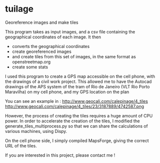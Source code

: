 # tuilage
Georeference images and make tiles

This program takes as input images, and a csv file containing the geographical coordinates of each image.
It then 
- converts the geographical coordinates
- create georeferenced images
- and create tiles from this set of images, in the same format as openstreetmap.org
- create some stats

I used this program to create a GPS map accessible on the cell phone, with the drawings of a civil work project.
This allowed me to have the Autocad drawings of the APS system of the tram of Rio de Janeiro (VLT Rio Porto Maravilha) on my cell phone, and my GPS location on the plan

You can see an example in :
http://www.geocali.com/calepinage/4_tiles
http://www.geocali.com/calepinage/4_tiles/23/3187889/4742587.png

However, the process of creating the tiles requires a huge amount of CPU power.
In order to accelerate the creation of the tiles, I modified the generate_tiles_multiprocess.py so that we can share the calculations of various machines, using Dispy.

On the cell phone side, I simply compiled MapsForge, giving the correct URL of the tiles.

If you are interested in this project, please contact me !